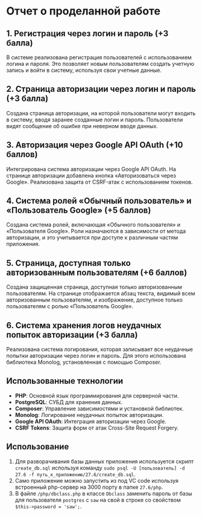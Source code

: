 # Отчет о проделанной работе

## 1. Регистрация через логин и пароль (+3 балла)

В системе реализована регистрация пользователей с использованием логина и пароля. Это позволяет новым пользователям создать учетную запись и войти в систему, используя свои учетные данные.

## 2. Страница авторизации через логин и пароль (+3 балла)

Создана страница авторизации, на которой пользователи могут входить в систему, вводя заранее созданные логин и пароль. Пользователи видят сообщение об ошибке при неверном вводе данных.

## 3. Авторизация через Google API OAuth (+10 баллов)

Интегрирована система авторизации через Google API OAuth. На странице авторизации добавлена кнопка «Авторизоваться через Google». Реализована защита от CSRF-атак с использованием токенов.

## 4. Система ролей «Обычный пользователь» и «Пользователь Google» (+5 баллов)

Создана система ролей, включающая «Обычного пользователя» и «Пользователя Google». Роли назначаются в зависимости от метода авторизации, и это учитывается при доступе к различным частям приложения.

## 5. Страница, доступная только авторизованным пользователям (+6 баллов)

Создана защищенная страница, доступная только авторизованным пользователям. На странице отображается абзац текста, видимый всем авторизованным пользователям, и изображение, доступное только пользователям с ролью «Пользователь Google».

## 6. Система хранения логов неудачных попыток авторизации (+3 балла)

Реализована система логирования, которая записывает все неудачные попытки авторизации через логин и пароль. Для этого использована библиотека Monolog, установленная с помощью Composer.

## Использованные технологии

- **PHP**: Основной язык программирования для серверной части.
- **PostgreSQL**: СУБД для хранения данных.
- **Composer**: Управление зависимостями и установкой библиотек.
- **Monolog**: Логирование неудачных попыток авторизации.
- **Google API OAuth**: Интеграция авторизации через Google.
- **CSRF Tokens**: Защита форм от атак Cross-Site Request Forgery.

## Использование

1. Для разворачивания базы данных приложения используется скрипт `create_db.sql` используя команду ``sudo psql -U [пользователь] -d 27.6 -f путь_к_приложению/27.6/create_db.sql``.
2. Само приложение можно запустить из под VC code используя встроенный php-сервер на 3000 порту в папке `27.6/php`.
3. В файле `/php/dbclass.php` в классе `Dbclass` заменить пароль от базы для пользователя `postgres` с `saw` на свой в строке со свойством `$this->password = 'saw';`.
